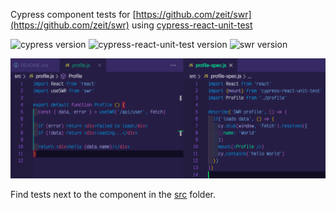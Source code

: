 Cypress component tests for [https://github.com/zeit/swr](https://github.com/zeit/swr) using [cypress-react-unit-test](https://github.com/bahmutov/cypress-react-unit-test)

![cypress version](https://img.shields.io/badge/cypress-5.6.0-brightgreen) ![cypress-react-unit-test version](https://img.shields.io/badge/cypress--react--unit--test-4.17.2-brightgreen) ![swr version](https://img.shields.io/badge/swr-0.4.2-brightgreen)

![Test code](images/test-code.png)

Find tests next to the component in the [src](src) folder.
